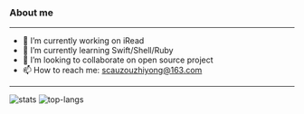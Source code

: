 ### About me
---

- 🔭 I’m currently working on iRead
- 🌱 I’m currently learning Swift/Shell/Ruby
- 👯 I’m looking to collaborate on open source project
- 📫 How to reach me: scauzouzhiyong@163.com

---

<!-- https://github.com/anuraghazra/github-readme-stats -->
![stats](https://github-readme-stats.vercel.app/api?username=zhiyongzou&show_icons=true&theme=light&show_icons=1)
![top-langs](https://github-readme-stats.anuraghazra1.vercel.app/api/top-langs/?username=zhiyongzou&theme=light&hide_langs_below=0&layout=compact)
